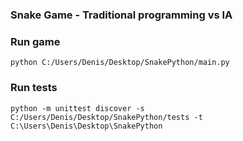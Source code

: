 ### Snake Game - Traditional programming vs IA

### Run game
````python C:/Users/Denis/Desktop/SnakePython/main.py````

### Run tests
````python -m unittest discover -s C:/Users/Denis/Desktop/SnakePython/tests -t C:\Users\Denis\Desktop\SnakePython ````